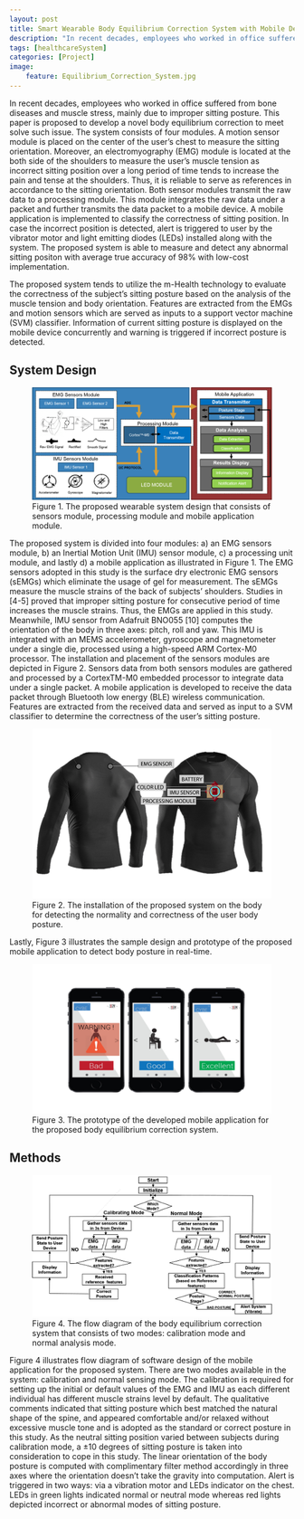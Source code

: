 ```yaml
---
layout: post
title: Smart Wearable Body Equilibrium Correction System with Mobile Device
description: "In recent decades, employees who worked in office suffered from bone diseases and muscle stress, mainly due to improper sitting posture. This study is proposed to develop a novel body equilibrium correction to meet solve such issue."
tags: [healthcareSystem]
categories: [Project]
image:
    feature: Equilibrium_Correction_System.jpg
---
```


In recent decades, employees who worked in office suffered from bone diseases and muscle stress, mainly due to improper sitting posture. This paper is proposed to develop a novel body equilibrium correction to meet solve such issue. The system consists of four modules. A motion sensor module is placed on the center of the user’s chest to measure the sitting orientation. Moreover, an electromyography (EMG) module is located at the both side of the shoulders to measure the user’s muscle tension as incorrect sitting position over a long period of time tends to increase the pain and tense at the shoulders. Thus, it is reliable to serve as references in accordance to the sitting orientation.  Both sensor modules transmit the raw data to a processing module. This module integrates the raw data under a packet and further transmits the data packet to a mobile device. A mobile application is implemented to classify the correctness of sitting position. In case the incorrect position is detected, alert is triggered to user by the vibrator motor and light emitting diodes (LEDs) installed along with the system. The proposed system is able to measure and detect any abnormal sitting positon with average true accuracy of 98% with low-cost implementation.

The proposed system tends to utilize the m-Health technology to evaluate the correctness of the subject’s sitting posture based on the analysis of the muscle tension and body orientation. Features are extracted from the EMGs and motion sensors which are served as inputs to a support vector machine (SVM) classifier. Information of current sitting posture is displayed on the mobile device concurrently and warning is triggered if incorrect posture is detected.

## System Design

<figure>
	<img src="/images/equilibrium_correction_project/system_overview.png" alt="">
    <figcaption><a title="Figure 1. The proposed wearable system design that consists of sensors module, processing module and mobile application module."> Figure 1. The proposed wearable system design that consists of sensors module, processing module and mobile application module.</a></figcaption>
</figure>

The proposed system is divided into four modules: a) an EMG sensors module, b) an Inertial Motion Unit (IMU) sensor module, c) a processing unit module, and lastly d) a mobile application as illustrated in Figure 1. The EMG sensors adopted in this study is the surface dry electronic EMG sensors (sEMGs) which eliminate the usage of gel for measurement. The sEMGs measure the muscle strains of the back of subjects’ shoulders. Studies in [4-5] proved that improper sitting posture for consecutive period of time increases the muscle strains. Thus, the EMGs are applied in this study. Meanwhile, IMU sensor from Adafruit BNO055 [10] computes the orientation of the body in three axes: pitch, roll and yaw. This IMU is integrated with an MEMS accelerometer, gyroscope and magnetometer under a single die, processed using a high-speed ARM Cortex-M0 processor. The installation and placement of the sensors modules are depicted in Figure 2. Sensors data from both sensors modules are gathered and processed by a CortexTM-M0 embedded processor to integrate data under a single packet. A mobile application is developed to receive the data packet through Bluetooth low energy (BLE) wireless communication. Features are extracted from the received data and served as input to a SVM classifier to determine the correctness of the user’s sitting posture.

<figure>
	<img src="/images/equilibrium_correction_project/installation.png" alt="">
    <figcaption><a title="Figure 2. The installation of the proposed system on the body for detecting the normality and correctness of the user body posture."> Figure 2. The installation of the proposed system on the body for detecting the normality and correctness of the user body posture.</a></figcaption>
</figure>

Lastly, Figure 3 illustrates the sample design and prototype of the proposed mobile application to detect body posture in real-time.

<figure>
	<img src="/images/equilibrium_correction_project/application.png" alt="">
    <figcaption><a title="Figure 3. The prototype of the developed mobile application for the proposed body equilibrium correction system."> Figure 3. The prototype of the developed mobile application for the proposed body equilibrium correction system.</a></figcaption>
</figure>

## Methods
<figure>
	<img src="/images/equilibrium_correction_project/methods.png" alt="">
    <figcaption><a title="Figure 4. The flow diagram of the body equilibrium correction system that consists of two modes: calibration mode and normal analysis mode."> Figure 4. The flow diagram of the body equilibrium correction system that consists of two modes: calibration mode and normal analysis mode.</a></figcaption>
</figure>

Figure 4 illustrates flow diagram of software design of the mobile application for the proposed system. There are two modes available in the system: calibration and normal sensing mode. The calibration is required for setting up the initial or default values of the EMG and IMU as each different individual has different muscle strains level by default. The qualitative comments indicated that sitting posture which best matched the natural shape of the spine, and appeared comfortable and/or relaxed without excessive muscle tone and is adopted as the standard or correct posture in this study. As the neutral sitting position varied between subjects during calibration mode, a ±10 degrees of sitting posture is taken into consideration to cope in this study. The linear orientation of the body posture is computed with complimentary filter method accordingly in three axes where the orientation doesn’t take the gravity into computation. Alert is triggered in two ways: via a vibration motor and LEDs indicator on the chest. LEDs in green lights indicated normal or neutral mode whereas red lights depicted incorrect or abnormal modes of sitting posture.
